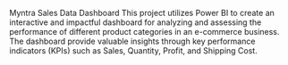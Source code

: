 Myntra Sales Data Dashboard
This project utilizes Power BI to create an interactive and impactful dashboard for analyzing and assessing the performance of different product categories in an e-commerce business. The dashboard provide valuable insights through key performance indicators (KPIs) such as Sales, Quantity, Profit, and Shipping Cost.
